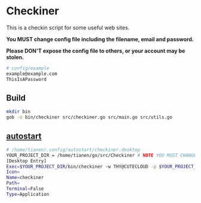 # Checkiner

This is a checkin script for some useful web sites.

**You MUST change config file including the filename, email and password.**

**Please DON'T expose the config file to others, or your account may be stolen.**

```bash
# config/example
example@example.com
ThisIsAPassword
```

## Build

```bash
mkdir bin
gob -o bin/checkiner src/checkiner.go src/main.go src/utils.go 
```

## [autostart](https://wiki.archlinuxcn.org/wiki/KDE#%E8%87%AA%E5%90%AF%E5%8A%A8)

```bash
# /home/tianen/.config/autostart/checkiner.desktop
YOUR_PROJECT_DIR = /home/tianen/go/src/Checkiner # NOTE YOU MUST CHANGE THIS DIR
[Desktop Entry]
Exec=$YOUR_PROJECT_DIR/bin/checkiner -w THY@CUTECLOUD -p $YOUR_PROJECT_DIR/config/THY@$YOUR_PROJECT_DIR/config/CUTECLOUD
Icon=
Name=checkiner
Path=
Terminal=False
Type=Application
```
